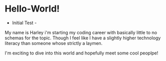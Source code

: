 # Hello-World!
- Initial Test -

My name is Harley i'm starting my coding career with basically little to no schemas for the topic. Though I feel like I have a slightly higher technology literacy than someone whose strictly a laymen. 

I'm exciting to dive into this world and hopefully meet some cool peoplpe!
